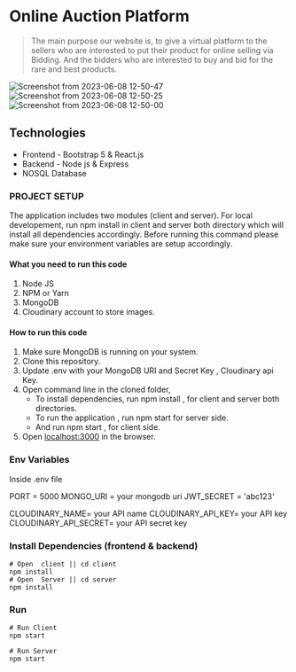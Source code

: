 # Online Auction Platform

> The main purpose our website is, to give a virtual platform to the sellers who are interested to put their product for online selling via Bidding. And the bidders who are interested to buy and bid for the rare and best products.

![Screenshot from 2023-06-08 12-50-47](https://github.com/obaraelijah/Online-auction/assets/107021904/54d38467-5e5b-4696-8838-bfd1c63885ea)
![Screenshot from 2023-06-08 12-50-25](https://github.com/obaraelijah/Online-auction/assets/107021904/dc877666-aa22-4f40-8540-07eafaa930be)
![Screenshot from 2023-06-08 12-50-00](https://github.com/obaraelijah/Online-auction/assets/107021904/e40dd87c-f5f7-42d0-9ea4-60e403acfc18)


## Technologies
- Frontend - Bootstrap 5 & React.js 
- Backend - Node js & Express
- NOSQL Database
### PROJECT SETUP
The application includes two modules (client and server). For local developement, run npm install in client and server both directory which will install all dependencies accordingly. Before running this command please make sure your environment variables are setup accordingly.

#### What you need to run this code
1. Node JS
2. NPM  or Yarn 
3. MongoDB 
4. Cloudinary account to store images.
####  How to run this code
1. Make sure MongoDB is running on your system. 
2. Clone this repository.
3. Update .env with your MongoDB URI and Secret Key , Cloudinary api Key.
4. Open command line in the cloned folder,
   - To install dependencies, run   npm install    , for client and server both directories.
   - To run the application , run   npm start   for  server side.
   - And run   npm start   , for client side.
5. Open [localhost:3000](http://localhost:3000/) in the browser.

### Env Variables

Inside .env file

PORT = 5000
MONGO_URI = your mongodb uri
JWT_SECRET = 'abc123'

CLOUDINARY_NAME= your API name
CLOUDINARY_API_KEY=  your API key
CLOUDINARY_API_SECRET= your API secret key
### Install Dependencies (frontend & backend)
```
# Open  client || cd client
npm install
# Open  Server || cd server
npm install
```
### Run
```
# Run Client
npm start

# Run Server
npm start
```
